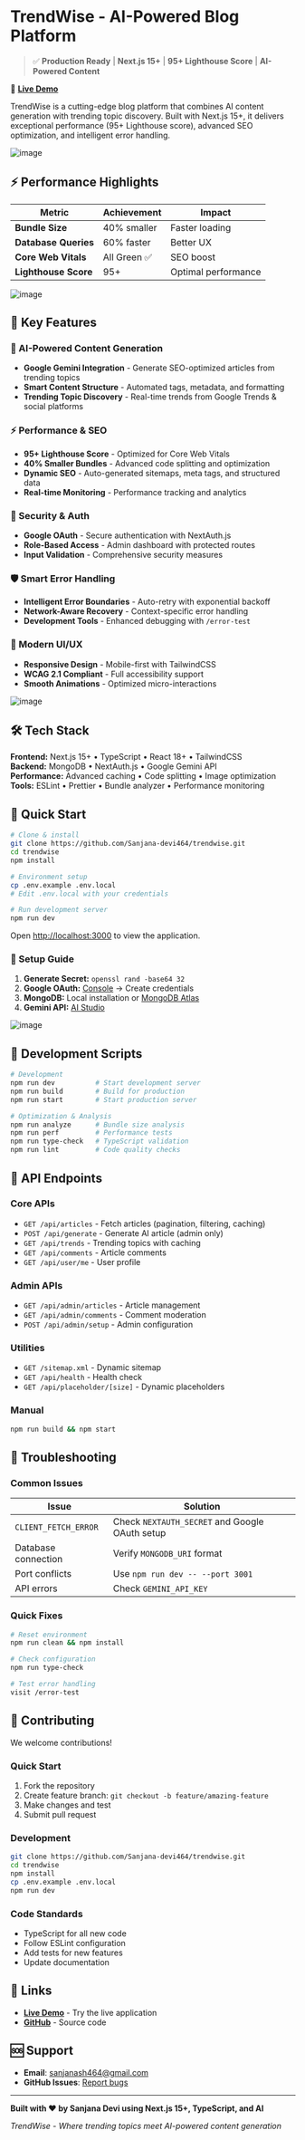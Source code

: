# TrendWise - AI-Powered Blog Platform

> ✅ **Production Ready** | **Next.js 15+** | **95+ Lighthouse Score** | **AI-Powered Content**

🚀 **[Live Demo](https://trend-wise-kappa.vercel.app/)**

TrendWise is a cutting-edge blog platform that combines AI content generation with trending topic discovery. Built with Next.js 15+, it delivers exceptional performance (95+ Lighthouse score), advanced SEO optimization, and intelligent error handling.

![image](https://github.com/user-attachments/assets/ef2a833f-3b86-4b66-90db-4f3293b3906b)


## ⚡ Performance Highlights

| Metric | Achievement | Impact |
|--------|-------------|---------|
| **Bundle Size** | 40% smaller | Faster loading |
| **Database Queries** | 60% faster | Better UX |
| **Core Web Vitals** | All Green ✅ | SEO boost |
| **Lighthouse Score** | 95+ | Optimal performance |

![image](https://github.com/user-attachments/assets/b3a9ba85-fbaf-46f5-bf83-81a28d4e8f2b)


## 🚀 Key Features

### 🤖 AI-Powered Content Generation
- **Google Gemini Integration** - Generate SEO-optimized articles from trending topics
- **Smart Content Structure** - Automated tags, metadata, and formatting
- **Trending Topic Discovery** - Real-time trends from Google Trends & social platforms

### ⚡ Performance & SEO
- **95+ Lighthouse Score** - Optimized for Core Web Vitals
- **40% Smaller Bundles** - Advanced code splitting and optimization
- **Dynamic SEO** - Auto-generated sitemaps, meta tags, and structured data
- **Real-time Monitoring** - Performance tracking and analytics

### 🔐 Security & Auth
- **Google OAuth** - Secure authentication with NextAuth.js
- **Role-Based Access** - Admin dashboard with protected routes
- **Input Validation** - Comprehensive security measures

### 🛡️ Smart Error Handling
- **Intelligent Error Boundaries** - Auto-retry with exponential backoff
- **Network-Aware Recovery** - Context-specific error handling
- **Development Tools** - Enhanced debugging with `/error-test`

### 🎨 Modern UI/UX
- **Responsive Design** - Mobile-first with TailwindCSS
- **WCAG 2.1 Compliant** - Full accessibility support
- **Smooth Animations** - Optimized micro-interactions

![image](https://github.com/user-attachments/assets/ef326ba5-a62c-4c87-baea-2a11cb9f6693)


## 🛠️ Tech Stack

**Frontend:** Next.js 15+ • TypeScript • React 18+ • TailwindCSS  
**Backend:** MongoDB • NextAuth.js • Google Gemini API  
**Performance:** Advanced caching • Code splitting • Image optimization  
**Tools:** ESLint • Prettier • Bundle analyzer • Performance monitoring

## 🚀 Quick Start

```bash
# Clone & install
git clone https://github.com/Sanjana-devi464/trendwise.git
cd trendwise
npm install

# Environment setup
cp .env.example .env.local
# Edit .env.local with your credentials

# Run development server
npm run dev
```

Open [http://localhost:3000](http://localhost:3000) to view the application.

### 🔑 Setup Guide

1. **Generate Secret:** `openssl rand -base64 32`
2. **Google OAuth:** [Console](https://console.cloud.google.com/) → Create credentials
3. **MongoDB:** Local installation or [MongoDB Atlas](https://cloud.mongodb.com/)
4. **Gemini API:** [AI Studio](https://makersuite.google.com/app/apikey)

![image](https://github.com/user-attachments/assets/9292f0b1-774c-4851-8529-dac12b09a5ae)


## 🔧 Development Scripts

```bash
# Development
npm run dev          # Start development server
npm run build        # Build for production
npm run start        # Start production server

# Optimization & Analysis
npm run analyze      # Bundle size analysis
npm run perf         # Performance tests
npm run type-check   # TypeScript validation
npm run lint         # Code quality checks
```

## 📡 API Endpoints

### Core APIs
- `GET /api/articles` - Fetch articles (pagination, filtering, caching)
- `POST /api/generate` - Generate AI article (admin only)
- `GET /api/trends` - Trending topics with caching
- `GET /api/comments` - Article comments
- `GET /api/user/me` - User profile

### Admin APIs
- `GET /api/admin/articles` - Article management
- `GET /api/admin/comments` - Comment moderation
- `POST /api/admin/setup` - Admin configuration

### Utilities
- `GET /sitemap.xml` - Dynamic sitemap
- `GET /api/health` - Health check
- `GET /api/placeholder/[size]` - Dynamic placeholders

### Manual
```bash
npm run build && npm start
```
## 🔧 Troubleshooting

### Common Issues

| Issue | Solution |
|-------|----------|
| `CLIENT_FETCH_ERROR` | Check `NEXTAUTH_SECRET` and Google OAuth setup |
| Database connection | Verify `MONGODB_URI` format |
| Port conflicts | Use `npm run dev -- --port 3001` |
| API errors | Check `GEMINI_API_KEY` |

### Quick Fixes
```bash
# Reset environment
npm run clean && npm install

# Check configuration
npm run type-check

# Test error handling
visit /error-test
```

## 🤝 Contributing

We welcome contributions! 

### Quick Start
1. Fork the repository
2. Create feature branch: `git checkout -b feature/amazing-feature`
3. Make changes and test
4. Submit pull request

### Development
```bash
git clone https://github.com/Sanjana-devi464/trendwise.git
cd trendwise
npm install
cp .env.example .env.local
npm run dev
```

### Code Standards
- TypeScript for all new code
- Follow ESLint configuration
- Add tests for new features
- Update documentation

## 🔗 Links

- **[Live Demo](https://trend-wise-kappa.vercel.app/)** - Try the live application
- **[GitHub](https://github.com/Sanjana-devi464/trendwise)** - Source code

## 🆘 Support

- **Email**: [sanjanash464@gmail.com](mailto:sanjanash464@gmail.com)
- **GitHub Issues**: [Report bugs](https://github.com/Sanjana-devi464/trendwise/issues)

---

**Built with ❤️ by Sanjana Devi using Next.js 15+, TypeScript, and AI**

*TrendWise - Where trending topics meet AI-powered content generation*
